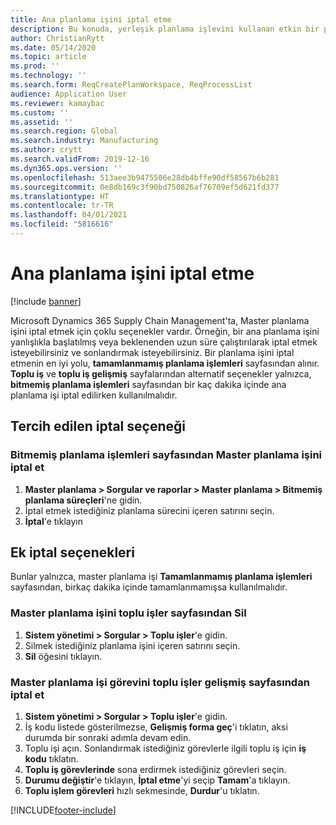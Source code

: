 ```yaml
---
title: Ana planlama işini iptal etme
description: Bu konuda, yerleşik planlama işlevini kullanan etkin bir planlama işinin nasıl iptal edileceği açıklanmaktadır.
author: ChristianRytt
ms.date: 05/14/2020
ms.topic: article
ms.prod: ''
ms.technology: ''
ms.search.form: ReqCreatePlanWorkspace, ReqProcessList
audience: Application User
ms.reviewer: kamaybac
ms.custom: ''
ms.assetid: ''
ms.search.region: Global
ms.search.industry: Manufacturing
ms.author: crytt
ms.search.validFrom: 2019-12-16
ms.dyn365.ops.version: ''
ms.openlocfilehash: 513aee3b9475506e28db4bffe90df58567b6b281
ms.sourcegitcommit: 0e8db169c3f90bd750826af76709ef5d621fd377
ms.translationtype: HT
ms.contentlocale: tr-TR
ms.lasthandoff: 04/01/2021
ms.locfileid: "5816616"
---
```

# <a name="cancel-a-master-planning-job"></a>Ana planlama işini iptal etme

[!include [banner](../includes/banner.md)]

Microsoft Dynamics 365 Supply Chain Management'ta, Master planlama işini iptal etmek için çoklu seçenekler vardır. Örneğin, bir ana planlama işini yanlışlıkla başlatılmış veya beklenenden uzun süre çalıştırılarak iptal etmek isteyebilirsiniz ve sonlandırmak isteyebilirsiniz. Bir planlama işini iptal etmenin en iyi yolu, **tamamlanmamış planlama işlemleri** sayfasından alınır. **Toplu iş** ve **toplu iş gelişmiş** sayfalarından alternatif seçenekler yalnızca, **bitmemiş planlama işlemleri** sayfasından bir kaç dakika içinde ana planlama işi iptal edilirken kullanılmalıdır.

## <a name="preferred-cancel-option"></a>Tercih edilen iptal seçeneği
### <a name="cancel-master-planning-job-from-unfinished-planning-processes-page"></a>**Bitmemiş planlama işlemleri** sayfasından Master planlama işini iptal et
1. **Master planlama > Sorgular ve raporlar > Master planlama > Bitmemiş planlama süreçleri**'ne gidin.
2. İptal etmek istediğiniz planlama sürecini içeren satırını seçin.
3. **İptal**'e tıklayın

## <a name="additional-cancel-options"></a>Ek iptal seçenekleri
Bunlar yalnızca, master planlama işi **Tamamlanmamış planlama işlemleri** sayfasından, birkaç dakika içinde tamamlanmamışsa kullanılmalıdır.

### <a name="delete-master-planning-job-from-the-batch-jobs-page"></a>Master planlama işini **toplu işler** sayfasından Sil
1. **Sistem yönetimi > Sorgular > Toplu işler**'e gidin.
2. Silmek istediğiniz planlama işini içeren satırını seçin.
3. **Sil** öğesini tıklayın.

### <a name="abort-master-planning-job-task-from-the-batch-jobs-enhanced-page"></a>Master planlama işi görevini **toplu işler gelişmiş** sayfasından iptal et
1. **Sistem yönetimi > Sorgular > Toplu işler**'e gidin.
2. İş kodu listede gösterilmezse, **Gelişmiş forma geç**'i tıklatın, aksi durumda bir sonraki adımla devam edin.
3. Toplu işi açın. Sonlandırmak istediğiniz görevlerle ilgili toplu iş için **iş kodu** tıklatın.
4. **Toplu iş görevlerinde** sona erdirmek istediğiniz görevleri seçin.
5. **Durumu değiştir**'e tıklayın, **İptal etme**'yi seçip **Tamam**'a tıklayın.
6. **Toplu işlem görevleri** hızlı sekmesinde, **Durdur**'u tıklatın.


[!INCLUDE[footer-include](../../includes/footer-banner.md)]